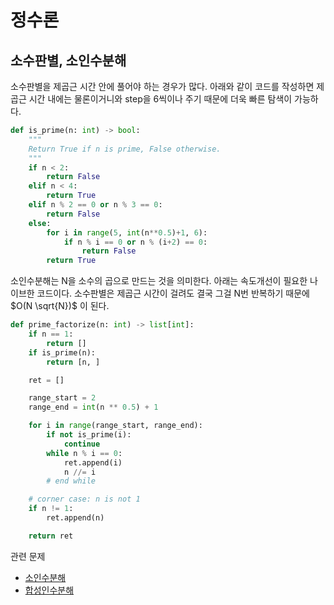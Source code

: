 # 정수론

## 소수판별, 소인수분해

소수판별을 제곱근 시간 안에 풀어야 하는 경우가 많다. 아래와 같이 코드를 작성하면 제곱근 시간 내에는 물론이거니와 step을 6씩이나 주기 때문에 더욱 빠른 탐색이 가능하다.

```python
def is_prime(n: int) -> bool:
    """
    Return True if n is prime, False otherwise.
    """
    if n < 2:
        return False
    elif n < 4:
        return True
    elif n % 2 == 0 or n % 3 == 0:
        return False
    else:
        for i in range(5, int(n**0.5)+1, 6):
            if n % i == 0 or n % (i+2) == 0:
                return False
        return True
```

소인수분해는 N을 소수의 곱으로 만드는 것을 의미한다. 아래는 속도개선이 필요한 나이브한 코드이다. 소수판별은 제곱근 시간이 걸려도 결국 그걸 N번 반복하기 때문에 $O(N \sqrt{N})$ 이 된다.

```python
def prime_factorize(n: int) -> list[int]:
    if n == 1:
        return []
    if is_prime(n):
        return [n, ]

    ret = []

    range_start = 2
    range_end = int(n ** 0.5) + 1

    for i in range(range_start, range_end):
        if not is_prime(i):
            continue
        while n % i == 0:
            ret.append(i)
            n //= i
        # end while

    # corner case: n is not 1
    if n != 1:
        ret.append(n)

    return ret
```

관련 문제

- [소인수분해](boj.kr/11653)
- [합성인수분해](boj.kr/20946)
